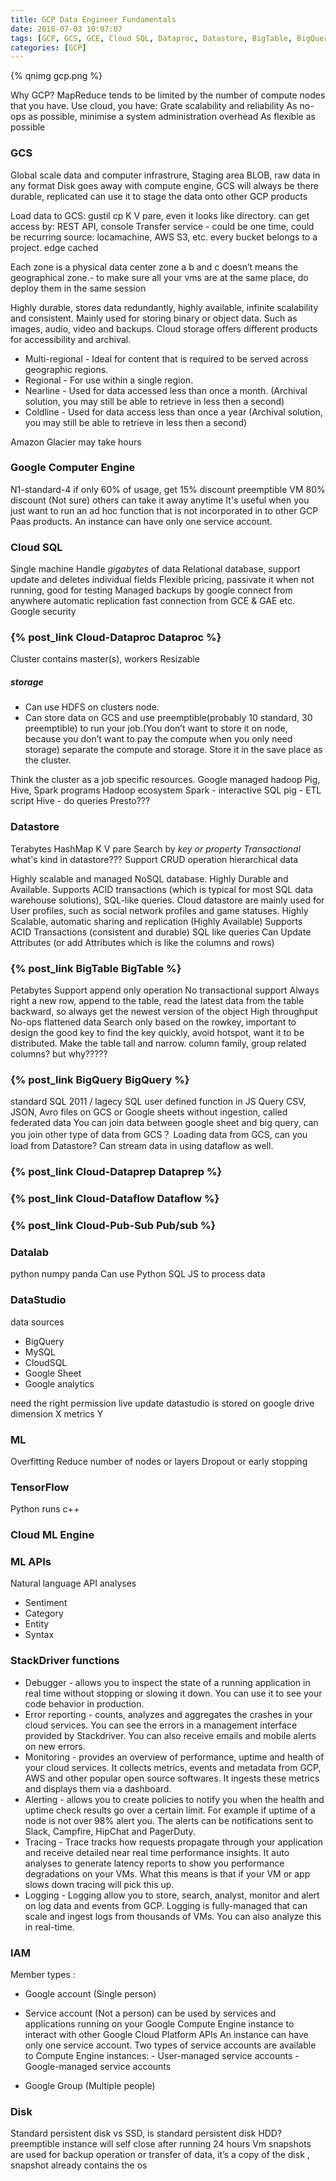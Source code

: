 ```yaml
---
title: GCP Data Engineer Fundamentals
date: 2018-07-03 10:07:07
tags: [GCP, GCS, GCE, Cloud SQL, Dataproc, Datastore, BigTable, BigQuery, Datalab, TensorFlow, Cloud ML Engine, ML APIs]
categories: [GCP]
---
```


{% qnimg gcp.png %}

Why GCP? 
MapReduce tends to be limited by the number of compute nodes that you have. Use cloud, you have:
Grate scalability and reliability
As no-ops as possible, minimise a system administration overhead
As flexible as possible


### GCS
Global scale data and computer infrastrure, Staging area
BLOB, raw data in any format
Disk goes away with compute engine, GCS will always be there
durable, replicated
can use it to stage the data onto other GCP products

Load data to GCS: gustil cp
K V pare, even it looks like directory.
can get access by: REST API, console
Transfer service - could be one time, could be recurring
source: locamachine, AWS S3, etc.
every bucket belongs to a project.
edge cached

Each zone is a physical data center
zone a b and c doesn’t means the geographical zone.- to make sure all your vms are at the same place, do deploy them in the same session

Highly durable, stores data redundantly, highly available, infinite scalability and consistent. Mainly used for storing binary or object data. Such as images, audio, video and backups.
Cloud storage offers different products for accessibility and archival.

* Multi-regional - Ideal for content that is required to be served across geographic regions.
* Regional - For use within a single region.
* Nearline - Used for data accessed less than once a month. (Archival solution, you may still be able to retrieve in less then a second)
* Coldline - Used for data access less than once a year (Archival solution, you may still be able to retrieve in less then a second)

Amazon Glacier may take hours



### Google Computer Engine
N1-standard-4
if only 60% of usage, get 15% discount
preemptible VM 80% discount (Not sure) others can take it away anytime
It's useful when you just want to run an ad hoc function that is not incorporated in to other GCP Paas products.
An instance can have only one service account.

### Cloud SQL
Single machine
Handle *gigabytes* of data
Relational database, support update and deletes individual fields
Flexible pricing, passivate it when not running, good for testing
Managed backups by google
connect from anywhere
automatic replication
fast connection from GCE & GAE etc.
Google security

### {% post_link Cloud-Dataproc Dataproc %}
Cluster contains master(s), workers
Resizable
##### storage
* Can use HDFS on clusters node.
* Can store data on GCS and use preemptible(probably 10 standard, 30 preemptible) to run your job.(You don’t want to store it on node, because you don’t want to pay the compute when you only need storage) separate the compute and storage. Store it in the save place as the cluster.

Think the cluster as a job specific resources.
Google managed hadoop Pig, Hive, Spark programs
Hadoop ecosystem
Spark - interactive SQL
pig - ETL script
Hive - do queries
Presto???

### Datastore
Terabytes
HashMap K V pare
Search by *key or property*
*Transactional*
what's kind in datastore???
Support CRUD operation
hierarchical data

Highly scalable and managed NoSQL database. Highly Durable and Available. Supports ACID transactions (which is typical for most SQL data warehouse solutions), SQL-like queries.
Cloud datastore are mainly used for User profiles, such as social network profiles and game statuses.
Highly Scalable, automatic sharing and replication (Highly Available)
Supports ACID Transactions (consistent and durable)
SQL like queries
Can Update Attributes (or add Attributes which is like the columns and rows)

### {% post_link BigTable BigTable %}
Petabytes
Support append only operation
No transactional support
Always right a new row, append to the table, read the latest data from the table backward, so always get the newest version of the object
High throughput 
No-ops
flattened data
Search only based on the rowkey, important to design the good key
to find the key quickly, avoid hotspot, want it to be distributed.
Make the table tall and narrow.
column family, group related columns? but why?????

### {% post_link BigQuery BigQuery %}
standard SQL 2011 / lagecy SQL
user defined function in JS
Query CSV, JSON, Avro files on GCS or Google sheets without ingestion, called federated data
You can join data between google sheet and big query, can you join other type of data from GCS？
Loading data from GCS, can you load from Datastore?
Can stream data in using dataflow as well.

### {% post_link Cloud-Dataprep Dataprep %}

### {% post_link Cloud-Dataflow Dataflow %}

### {% post_link Cloud-Pub-Sub Pub/sub %}

### Datalab
python numpy panda
Can use Python SQL JS to process data

### DataStudio 
data sources
* BigQuery
* MySQL
* CloudSQL
* Google Sheet
* Google analytics

need the right permission
live update
datastudio is stored on google drive
dimension X 
metrics  Y

### ML
Overfitting
Reduce number of nodes or layers
Dropout or early stopping


### TensorFlow
Python runs c++

### Cloud ML Engine

### ML APIs
Natural language API analyses
* Sentiment
* Category
* Entity
* Syntax

### StackDriver functions 
* Debugger - allows you to inspect the state of a running application in real time without stopping or slowing it down. You can use it to see your code behavior in production.
* Error reporting - counts, analyzes and aggregates the crashes in your cloud services. You can see the errors in a management interface provided by Stackdriver. You can also receive emails and mobile alerts on new errors.
* Monitoring - provides an overview of performance, uptime and health of your cloud services. It collects metrics, events and metadata from GCP, AWS and other popular open source softwares. It ingests these metrics and displays them via a dashboard.
* Alerting - allows you to create policies to notify you when the health and uptime check results go over a certain limit. For example if uptime of a node is not over 98% alert you. The alerts can be notifications sent to Slack, Campfire, HipChat and PagerDuty.
* Tracing - Trace tracks how requests propagate through your application and receive detailed near real time performance insights. It auto analyses to generate latency reports to show you performance degradations on your VMs. What this means is that if your VM or app slows down tracing will pick this up.
* Logging - Logging allow you to store, search, analyst, monitor and alert on log data and events from GCP. Logging is fully-managed that can scale and ingest logs from thousands of VMs. You can also analyze this in real-time.

### IAM
Member types :
* Google account (Single person) 
* Service account (Not a person)
	can be used by services and applications running on your Google Compute Engine instance to interact with other Google Cloud Platform APIs
	An instance can have only one service account.
	Two types of service accounts are available to Compute Engine instances:
		- User-managed service accounts
		- Google-managed service accounts

* Google Group (Multiple people)

### Disk
Standard persistent disk vs SSD, is standard persistent disk HDD?
preemptible instance will self close after running 24 hours
Vm snapshots are used for backup operation or transfer of data, it’s a copy of the disk , snapshot already contains the os


